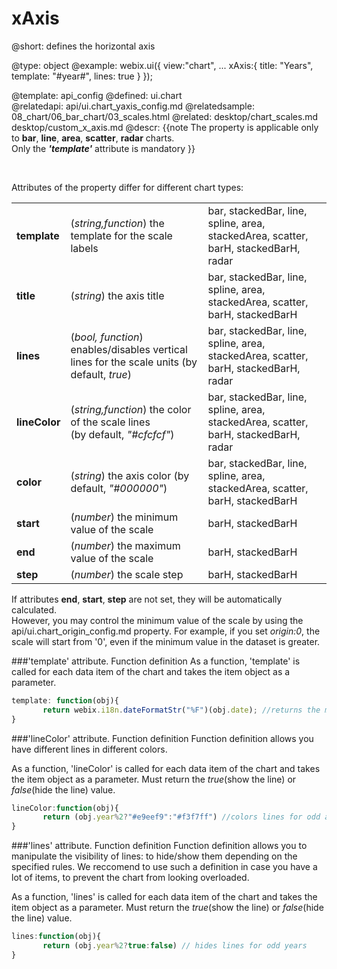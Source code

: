 xAxis
=============


@short:
	defines the horizontal axis

@type: object
@example:
webix.ui({
	view:"chart",
	...
	xAxis:{
		title: "Years",
		template: "#year#",
        lines: true
	}
});


@template:	api_config
@defined:	ui.chart	
@relatedapi:
	api/ui.chart_yaxis_config.md
@relatedsample:
	08_chart/06_bar_chart/03_scales.html
@related: 
	desktop/chart_scales.md
    desktop/custom_x_axis.md
@descr:
{{note
The property is applicable only to **bar**, **line**, **area**, **scatter**, **radar** charts.<br>
Only the <b>*'template'*</b> attribute is mandatory
}}

<br>

Attributes of the property differ for different chart types:


<table class="webixdoc_links">
	<tbody>
		<tr>
			<td class="webixdoc_links0"><b>template</b></td>
			<td>(<i>string,function</i>)   the template for the scale labels</td>
            <td>bar, stackedBar, line, spline, area, stackedArea, scatter, barH, stackedBarH, radar</td>
		</tr>
		<tr>
			<td class="webixdoc_links0"> <b>title</b> </td>
			<td>(<i>string</i>) the axis title</td>
            <td>bar, stackedBar, line, spline, area, stackedArea, scatter, barH, stackedBarH</td>
		</tr>
		<tr>
			<td class="webixdoc_links0"><b>lines</b></td>
			<td>(<i>bool, function</i>) enables/disables vertical lines for the scale units  (by default, <i>true</i>)</td>
            <td>bar, stackedBar, line, spline, area, stackedArea, scatter, barH, stackedBarH, radar</td>
		</tr>
		<tr>
			<td class="webixdoc_links0"><b>lineColor</b></td>
			<td>(<i>string,function</i>) the color of the scale lines <br> (by default, <i>"#cfcfcf"</i>)</td>
            <td>bar, stackedBar, line, spline, area, stackedArea, scatter, barH, stackedBarH, radar</td>
		</tr>
		<tr>
			<td class="webixdoc_links0"><b>color</b></td>
			<td>(<i>string</i>) the axis color (by default, <i>"#000000"</i>)</td>
            <td>bar, stackedBar, line, spline, area, stackedArea, scatter, barH, stackedBarH</td>
		</tr>
		<tr>
			<td class="webixdoc_links0"><b>start</b> </td>
			<td>(<i>number</i>) the minimum value of the scale</td>
            <td>barH, stackedBarH</td>
		</tr>
        <tr>
			<td class="webixdoc_links0"><b>end</b> </td>
			<td>(<i>number</i>) the maximum value of the scale</td>
            <td>barH, stackedBarH</td>
		</tr>
        <tr>
			<td class="webixdoc_links0"><b>step</b> </td>
			<td>(<i>number</i>) the scale step</td>
            <td>barH, stackedBarH</td>
		</tr>
</tbody>
</table>


If attributes **end**, **start**, **step** are not set, they will be automatically calculated. <br>
However, you may control the minimum value of the scale by using the  api/ui.chart_origin_config.md property. For example, if you set *origin:0*, the scale will start from '0', even if the minimum value in the dataset is greater. 




###'template' attribute. Function definition
As a function, 'template' is called for each data item of the chart and takes the item object as a parameter.

~~~js
template: function(obj){
	   return webix.i18n.dateFormatStr("%F")(obj.date); //returns the month name
}
~~~

###'lineColor' attribute. Function definition
Function definition allows you have different lines in different colors.


As a function, 'lineColor' is called for each data item of the chart and takes the item object as a parameter. Must return the *true*(show the line) or *false*(hide the line) value. 


~~~js
lineColor:function(obj){
       return (obj.year%2?"#e9eef9":"#f3f7ff") //colors lines for odd and even years in different colors
}
~~~


###'lines' attribute. Function definition
Function definition allows you to manipulate the visibility of lines: to hide/show them depending on the specified rules. We reccomend to use such a definition in case you have a lot of items, to prevent the chart from looking overloaded.


As a function, 'lines' is called for each data item of the chart and takes the item object as a parameter. Must return the *true*(show the line) or *false*(hide the line) value. 


~~~js
lines:function(obj){
       return (obj.year%2?true:false) // hides lines for odd years
}
~~~
